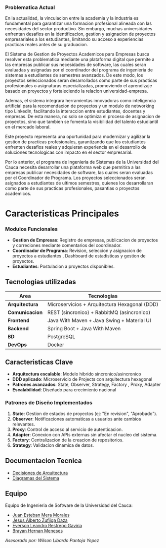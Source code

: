 ### Problematica Actual
En la actualidad, la vinculacion entre la academia y la industria es
fundamental para garantizar una formacion profesional alineada con las
necesidades del sector productivo. Sin embargo, muchas universidades
enfrentan desafios en la identificacion, gestion y asignacion de proyectos
empresariales a los estudiantes, limitando su acceso a experiencias practicas
reales antes de su graduacion.

El Sistema de Gestion de Proyectos Academicos para Empresas busca resolver
esta problematica mediante una plataforma digital que permite a las empresas
publicar sus necesidades de software, las cuales seran evaluadas y
asignadas por el coordinador del programa de ingenieria de sistemas a
estudiantes de semestres avanzados. De este modo, los proyectos seleccionados
seran desarrollados como parte de sus practicas profesionales o asignaturas
especializadas, promoviendo el aprendizaje basado en proyectos y fortaleciendo
la relacion universidad-empresa.

Ademas, el sistema integrara herramientas innovadoras como inteligencia artificial
para la recomendacion de proyectos y un modulo de networking tipo LinkedIn, facilitando
la interaccion entre estudiantes, docentes y empresas. De esta manera, no solo se
optimiza el proceso de asignacion de proyectos, sino que tambien se fomenta la visibilidad
del talento estudiantil en el mercado laboral.

Este proyecto representa una oportunidad para modernizar y agilizar la gestion de
practicas profesionales, garantizando que los estudiantes enfrenten desafios reales
y adquieran experiencia en el desarrollo de soluciones tecnologicas con impacto en
el sector empresarial.

Por lo anterior, el programa de Ingenieria de Sistemas de la Universidad del Cauca
necesita desarrollar una plataforma web que permitira a las empresas publicar necesidades
de software, las cuales seran evaluadas por el Coordinador de Programa. Los proyectos
seleccionados seran asignados a estudiantes de ultimos semestres, quienes los desarrollaran
como parte de sus practicas profesionales, pasantias o proyectos academicos.

# Caracteristicas Principales

### Modulos Funcionales
- **Gestion de Empresas**: Registro de empresas, publicacion de proyectos y correciones mediante comentarios del coordinador.
- **Coordinador de Programa**: Revision, seleccion y asignacion de proyectos a estudiantes , Dashboard de estadisticas y  gestion de proyectos.
- **Estudiantes**: Postulacion a proyectos disponibles.

## Tecnologías utilizadas

| Area             | Tecnologias                                     |
|------------------|-------------------------------------------------|
| **Arquitectura** | Microservicios + Arquitectura Hexagonal (DDD)   |
| **Comunicacion** | REST (sincronico) + RabbitMQ (asincronico)      |
| **Frontend**     | Java With Maven + Java Swing + Material UI      |
| **Backend**      | Spring Boot + Java With Maven                   |
| **BD**           | PostgreSQL                                      |
| **DevOps**       | Docker                                          |

## Caracteristicas Clave

- **Arquitectura escalable**: Modelo hibrido sincronico/asincronico
- **DDD aplicado**: Microservicio de Projects con arquitectura hexagonal
- **Patrones avanzados**: State, Observer, Strategy, Factory , Proxy, Adapter
- **Escalabilidad**: Diseñado para crecimiento nacional

### Patrones de Diseño Implementados
1. **State**: Gestion de estados de proyectos (ej: "En revision", "Aprobado").
2. **Observer**: Notificaciones automaticas a usuarios ante cambios relevantes.
3. **Proxy**: Control de acceso al servicio de autenticacion.
4. **Adapter**: Conexion con APIs externas sin afectar el nucleo del sistema.
5. **Factory**: Centralizacion de la creacion de repositorios.
6. **Strategy**: Validacion dinamica de datos.

## Documentacion Tecnica

- [Decisiones de Arquitectura](https://docs.google.com/document/d/1R4yLteDbi5kCjZ0_aYPhGcBWfqUeNgPaAy6oHvkTNcw/edit?usp=sharing)
- [Diagramas del Sistema](https://drive.google.com/drive/folders/1Q4XbRvnvD693VKftSgEncQ41jGtSvG4P?usp=sharing)

## Equipo

Equipo de Ingenieria de Software de la Universidad del Cauca:
- [Juan Esteban Mera Morales]()
- [Jesus Alberto Zufiiga Daza]()
- [Everson Leandro Restrepo Gaviria]()
- [Brayan Hernan Meneses]()

*Asesorado por: Wilson Libardo Pantoja Yepez*
